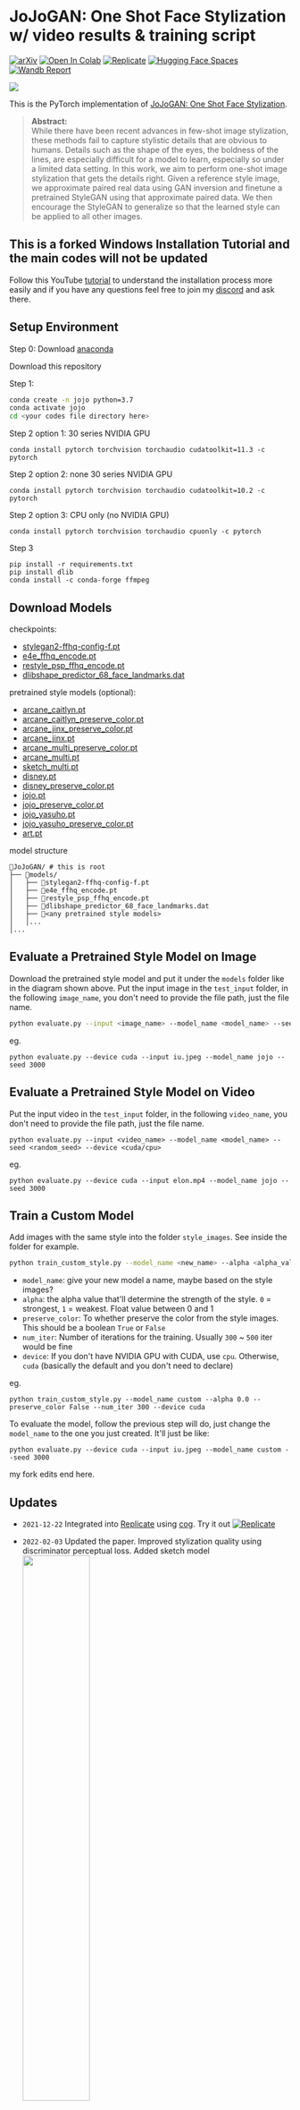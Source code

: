 # JoJoGAN: One Shot Face Stylization w/ video results & training script
[![arXiv](https://img.shields.io/badge/arXiv-2112.11641-b31b1b.svg)](https://arxiv.org/abs/2112.11641)
[![Open In Colab](https://colab.research.google.com/assets/colab-badge.svg)](https://colab.research.google.com/github/mchong6/JoJoGAN/blob/main/stylize.ipynb)
[![Replicate](https://replicate.com/mchong6/jojogan/badge)](https://replicate.com/mchong6/jojogan)
[![Hugging Face Spaces](https://img.shields.io/badge/%F0%9F%A4%97%20Hugging%20Face-Spaces-blue)](https://huggingface.co/spaces/akhaliq/JoJoGAN)
[![Wandb Report](https://raw.githubusercontent.com/wandb/assets/main/wandb-github-badge-28.svg)](https://wandb.ai/akhaliq/jojogan/reports/JoJoGAN-One-Shot-Face-Stylization-with-Wandb-and-Gradio---VmlldzoxNDMzNzgx)

![](teasers/teaser.jpg)

This is the PyTorch implementation of [JoJoGAN: One Shot Face Stylization](https://arxiv.org/abs/2112.11641).


>**Abstract:**<br>
While there have been recent advances in few-shot image stylization, these methods fail to capture stylistic details
that are obvious to humans. Details such as the shape of the eyes, the boldness of the lines, are especially difficult
for a model to learn, especially so under a limited data setting. In this work, we aim to perform one-shot image stylization that gets the details right. Given
a reference style image, we approximate paired real data using GAN inversion and finetune a pretrained StyleGAN using
that approximate paired data. We then encourage the StyleGAN to generalize so that the learned style can be applied
to all other images.

## This is a forked Windows Installation Tutorial and the main codes will not be updated

Follow this YouTube [tutorial]() to understand the installation process more easily and if you have any questions feel free to join my [discord](https://discord.gg/sE8R7e45MV) and ask there.

## Setup Environment
Step 0:
Download [anaconda](https://www.anaconda.com/products/individual)

Download this repository

Step 1:
```sh
conda create -n jojo python=3.7
conda activate jojo
cd <your codes file directory here>
```
Step 2 option 1: 30 series NVIDIA GPU
```
conda install pytorch torchvision torchaudio cudatoolkit=11.3 -c pytorch
```
Step 2 option 2: none 30 series NVIDIA GPU
```
conda install pytorch torchvision torchaudio cudatoolkit=10.2 -c pytorch
```
Step 2 option 3: CPU only (no NVIDIA GPU)
```
conda install pytorch torchvision torchaudio cpuonly -c pytorch
```
Step 3
```
pip install -r requirements.txt
pip install dlib
conda install -c conda-forge ffmpeg
```

## Download Models
checkpoints:
- [stylegan2-ffhq-config-f.pt](https://drive.google.com/file/d/1Yr7KuD959btpmcKGAUsbAk5rPjX2MytK/)
- [e4e_ffhq_encode.pt](https://drive.google.com/file/d/1o6ijA3PkcewZvwJJ73dJ0fxhndn0nnh7/)
- [restyle_psp_ffhq_encode.pt](https://drive.google.com/file/d/1nbxCIVw9H3YnQsoIPykNEFwWJnHVHlVd/)
- [dlibshape_predictor_68_face_landmarks.dat](http://dlib.net/files/shape_predictor_68_face_landmarks.dat.bz2)

pretrained style models (optional):
- [arcane_caitlyn.pt](https://drive.google.com/file/d/1gOsDTiTPcENiFOrhmkkxJcTURykW1dRc/)
- [arcane_caitlyn_preserve_color.pt](https://drive.google.com/file/d/1cUTyjU-q98P75a8THCaO545RTwpVV-aH/)
- [arcane_jinx_preserve_color.pt](https://drive.google.com/file/d/1jElwHxaYPod5Itdy18izJk49K1nl4ney/)
- [arcane_jinx.pt](https://drive.google.com/file/d/1quQ8vPjYpUiXM4k1_KIwP4EccOefPpG_/)
- [arcane_multi_preserve_color.pt](https://drive.google.com/file/d/1enJgrC08NpWpx2XGBmLt1laimjpGCyfl/)
- [arcane_multi.pt](https://drive.google.com/file/d/15V9s09sgaw-zhKp116VHigf5FowAy43f/)
- [sketch_multi.pt](https://drive.google.com/file/d/1GdaeHGBGjBAFsWipTL0y-ssUiAqk8AxD/)
- [disney.pt](https://drive.google.com/file/d/1zbE2upakFUAx8ximYnLofFwfT8MilqJA/)
- [disney_preserve_color.pt](https://drive.google.com/file/d/1Bnh02DjfvN_Wm8c4JdOiNV4q9J7Z_tsi/)
- [jojo.pt](https://drive.google.com/file/d/13cR2xjIBj8Ga5jMO7gtxzIJj2PDsBYK4/)
- [jojo_preserve_color.pt](https://drive.google.com/file/d/1ZRwYLRytCEKi__eT2Zxv1IlV6BGVQ_K2/)
- [jojo_yasuho.pt](https://drive.google.com/file/d/1grZT3Gz1DLzFoJchAmoj3LoM9ew9ROX_/)
- [jojo_yasuho_preserve_color.pt](https://drive.google.com/file/d/1SKBu1h0iRNyeKBnya_3BBmLr4pkPeg_L/)
- [art.pt](https://drive.google.com/file/d/1a0QDEHwXQ6hE_FcYEyNMuv5r5UnRQLKT/)

model structure
```
📂JoJoGAN/ # this is root
├── 📂models/
│	├── 📜stylegan2-ffhq-config-f.pt
│	├── 📜e4e_ffhq_encode.pt
│	├── 📜restyle_psp_ffhq_encode.pt
│	├── 📜dlibshape_predictor_68_face_landmarks.dat
│	├── 📜<any pretrained style models>
│	│...
│...
```

## Evaluate a Pretrained Style Model on Image
Download the pretrained style model and put it under the `models` folder like in the diagram shown above. Put the input image in the `test_input` folder, in the following `image_name`, you don't need to provide the file path, just the file name.

```sh
python evaluate.py --input <image_name> --model_name <model_name> --seed <random_seed> --device <cuda/cpu>
```
eg.
```
python evaluate.py --device cuda --input iu.jpeg --model_name jojo --seed 3000
```
## Evaluate a Pretrained Style Model on Video
Put the input video in the `test_input` folder, in the following `video_name`, you don't need to provide the file path, just the file name.
```
python evaluate.py --input <video_name> --model_name <model_name> --seed <random_seed> --device <cuda/cpu>
```
eg.
```
python evaluate.py --device cuda --input elon.mp4 --model_name jojo --seed 3000
```

## Train a Custom Model
Add images with the same style into the folder `style_images`. See inside the folder for example.

```sh
python train_custom_style.py --model_name <new_name> --alpha <alpha_value> --preserve_color <True/False> --num_iter <number_of_iterations> --device <cuda/cpu>
```
- `model_name`: give your new model a name, maybe based on the style images?
- `alpha`: the alpha value that'll determine the strength of the style. `0` = strongest, `1` = weakest. Float value between 0 and 1
- `preserve_color`: To whether preserve the color from the style images. This should be a boolean `True` or `False`
- `num_iter`: Number of iterations for the training. Usually `300` ~ `500` iter would be fine
- `device`: If you don't have NVIDIA GPU with CUDA, use `cpu`. Otherwise, `cuda` (basically the default and you don't need to declare)

eg.
```
python train_custom_style.py --model_name custom --alpha 0.0 --preserve_color False --num_iter 300 --device cuda
```
To evaluate the model, follow the previous step will do, just change the `model_name` to the one you just created. It'll just be like:
```
python evaluate.py --device cuda --input iu.jpeg --model_name custom --seed 3000
```

my fork edits end here.


## Updates

* `2021-12-22` Integrated into [Replicate](https://replicate.com) using [cog](https://github.com/replicate/cog). Try it out [![Replicate](https://replicate.com/mchong6/jojogan/badge)](https://replicate.com/mchong6/jojogan)

* `2022-02-03` Updated the paper. Improved stylization quality using discriminator perceptual loss. Added sketch model
<br><img src="teasers/sketch.gif" width="50%" height="50%"/>
* `2021-12-26` Added wandb logging. Fixed finetuning bug which begins finetuning from previously loaded checkpoint instead of the base face model. Added art model <details><br><img src="teasers/art.gif" width="50%" height="50%"/></details>

* `2021-12-25` Added arcane_multi model which is trained on 4 arcane faces instead of 1 (if anyone has more clean data, let me know!). Better preserves features <details><img src="teasers/arcane.gif" width="50%" height="50%"/></details>

* `2021-12-23` Paper is uploaded to [arxiv](https://arxiv.org/abs/2112.11641).
* `2021-12-22` Integrated into [Huggingface Spaces 🤗](https://huggingface.co/spaces) using [Gradio](https://github.com/gradio-app/gradio). Try it out [![Hugging Face Spaces](https://img.shields.io/badge/%F0%9F%A4%97%20Hugging%20Face-Spaces-blue)](https://huggingface.co/spaces/akhaliq/JoJoGAN)
* `2021-12-22` Added pydrive authentication to avoid download limits from gdrive! Fixed running on cpu on colab.



## How to use
Everything to get started is in the [colab notebook](https://colab.research.google.com/github/mchong6/JoJoGAN/blob/main/stylize.ipynb).

## Citation
If you use this code or ideas from our paper, please cite our paper:
```
@article{chong2021jojogan,
  title={JoJoGAN: One Shot Face Stylization},
  author={Chong, Min Jin and Forsyth, David},
  journal={arXiv preprint arXiv:2112.11641},
  year={2021}
}
```

## Acknowledgments
This code borrows from [StyleGAN2 by rosalinity](https://github.com/rosinality/stylegan2-pytorch), [e4e](https://github.com/omertov/encoder4editing). Some snippets of colab code from [StyleGAN-NADA](https://github.com/rinongal/StyleGAN-nada)
